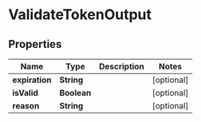 

# ValidateTokenOutput


## Properties

Name | Type | Description | Notes
------------ | ------------- | ------------- | -------------
**expiration** | **String** |  |  [optional]
**isValid** | **Boolean** |  |  [optional]
**reason** | **String** |  |  [optional]



